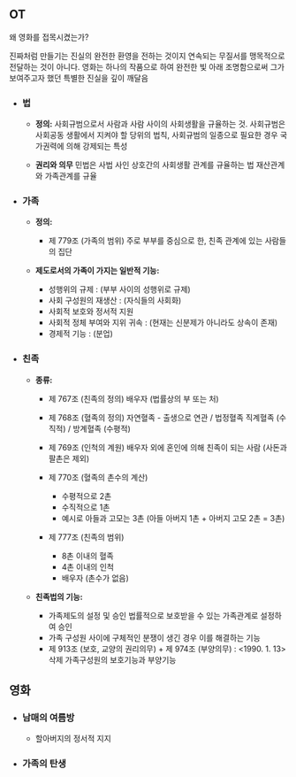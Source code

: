 ## OT
왜 영화를 접목시켰는가?

진짜처럼 만들기는 진실의 완전한 환영을 전하는 것이지 연속되는 무질서를 맹목적으로 전달하는 것이 아니다.
영화는 하나의 작품으로 하여 완전한 빛 아래 조명함으로써 그가 보여주고자 했던 특별한 진실을 깊이 깨달음

- ### 법
	- **정의:**
		사회규범으로서 사람과 사람 사이의 사회생활을 규율하는 것.
		사회규범은 사회공동 생활에서 지켜야 할 당위의 법칙, 
		사회규범의 일종으로 필요한 경우 국가권력에 의해 강제되는 특성
		
	- **권리와 의무**
		민법은 사법
		사인 상호간의 사회생활 관계를 규율하는 법
		재산관계와 가족관계를 규율
		
- ### 가족
	- **정의:**
		- 제 779조 (가족의 범위)
			주로 부부를 중심으로 한, 친족 관계에 있는 사람들의 집단
			
	- **제도로서의 가족이 가지는 일반적 기능:**
		- 성행위의 규제 : (부부 사이의 성행위로 규제)
		- 사회 구성원의 재생산 : (자식들의 사회화)
		- 사회적 보호와 정서적 지원
		- 사회적 정체 부여와 지위 귀속 : (현재는 신분제가 아니라도 상속이 존재)
		- 경제적 기능 : (분업)
		
- ### 친족
	- **종류:**
		- 제 767조 (친족의 정의)
			배우자 (법률상의 부 또는 처)
			
		- 제 768조 (혈족의 정의)
			자연혈족 - 출생으로 연관 / 법정혈족
			직계혈족 (수직적) / 방계혈족 (수평적)
			
		- 제 769조 (인척의 계원)
			배우자 외에 혼인에 의해 친족이 되는 사람 (사돈과 팔촌은 제외)
			
		- 제 770조 (혈족의 촌수의 계산)
			- 수평적으로 2촌
			- 수직적으로 1촌
			- 예시로 아들과 고모는 3촌 (아들 아버지 1촌 + 아버지 고모 2촌 = 3촌)
			  
		- 제 777조 (친족의 범위)
			- 8촌 이내의 혈족
			- 4촌 이내의 인척
			- 배우자 (촌수가 없음)
			  
	- **친족법의 기능:**
		- 가족제도의 설정 및 승인
			법률적으로 보호받을 수 있는 가족관계로 설정하여 승인
		- 가족 구성원 사이에 구체적인 분쟁이 생긴 경우 이를 해결하는 기능
		- 제 913조 (보호, 교양의 권리의무) + 제 974조 (부양의무) : <1990. 1. 13> 삭제
			가족구성원의 보호기능과 부양기능

## 영화
- ### 남매의 여름방
	- 할아버지의 정서적 지지
- ### 가족의 탄생